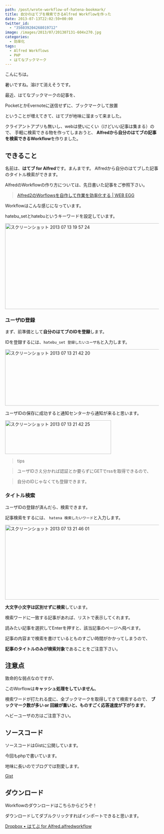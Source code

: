 ```yaml
---
path: /post/wrote-workflow-of-hatena-bookmark/
title: 自分のはてブを検索できるAlfred Workflowを作った
date: 2013-07-13T22:02:59+00:00
twitter_id:
  - "356039204268019712"
image: /images/2013/07/201307131-604x270.jpg
categories:
  - 効率化
tags:
  - Alfred Workflows
  - PHP
  - はてなブックマーク
---
```

こんにちは。
  
暑いですね。溶けて消えそうです。

最近、はてなブックマークの記事を、
  
PocketとかEvernoteに送信せずに、ブックマークして放置
  
ということが増えてきて、はてブが地味に溜まって来ました。

クライアントアプリも無いし、webは使いにくい（けどいい記事は集まる）ので、 手軽に検索できる物を作ってしまおうと、 **Alfredから自分のはてブの記事を検索できるWorkflow**を作りました。

<!--more-->

できること
----------------------------------------


名前は、**はてブ for Alfred**です。まんまです。 Alfredから自分のはてブした記事のタイトル検索ができます。

AlfredのWorkflowの作り方については、先日書いた記事をご参照下さい。

> [Alfred2のWorflowsを自作して作業を効率化する \| WEB EGG](/archives/414)

Workflowはこんな感じになっています。
  
hatebu_setとhatebuというキーワードを設定しています。

<img src="/images/2013/07/dea9ecf6dfc71804e344c8c5c25187b3.png" alt="スクリーンショット 2013 07 13 19 57 24" title="スクリーンショット 2013-07-13 19.57.24.png" border="0" width="600" height="280" />

### ユーザID登録

まず、前準備として**自分のはてブのIDを登録**します。
  
IDを登録するには、`hatebu_set 登録したいユーザ名`と入力します。

<img src="/images/2013/07/064af0b3aec3668fe2e74fdc395dc2b4.png" alt="スクリーンショット 2013 07 13 21 42 20" title="スクリーンショット 2013-07-13 21.42.20.png" border="0" width="600" height="184" />

ユーザIDの保存に成功すると通知センターから通知が来ると思います。

<img src="/images/2013/07/48d803ab954a226d7fd052ef1ee6a89d.png" alt="スクリーンショット 2013 07 13 21 42 25" title="スクリーンショット 2013-07-13 21.42.25.png" border="0" width="347" height="110" />

> tips
  
> ユーザIDさえ分かれば認証とか要らずにGETでrssを取得できるので、
  
> 自分のIDじゃなくても登録できます。

### タイトル検索

ユーザIDの登録が済んだら、検索できます。

記事検索をするには、 `hatena 検索したいワード`と入力します。

<img src="/images/2013/07/99b725f88bc6114fa54b393b4175d15c.png" alt="スクリーンショット 2013 07 13 21 46 01" title="スクリーンショット 2013-07-13 21.46.01.png" border="0" width="600" height="244" />

**大文字小文字は区別せずに検索**しています。

検索ワードに一致する記事があれば、リストで表示してくれます。
  
読みたい記事を選択してEnterを押すと、該当記事のページへ飛べます。

記事の内容まで検索を書けているとものすごい時間がかかってしまうので、
  
**記事のタイトルのみが検索対象**であることをご注意下さい。

注意点
----------------------------------------


致命的な弱点なのですが、
  
このWorflowは**キャッシュ処理をしていません**。

検索ワードが打たれる度に、全ブックマークを取得してきて検索するので、 **ブックマーク数が多い or 回線が重いと、ものすごく応答速度が下がります**。

ヘビーユーザの方はご注意下さい。

ソースコード
----------------------------------------


ソースコードはGistに公開しています。
  
今回もphpで書いています。

地味に長いのでブログでは割愛します。

[Gist](https://gist.github.com/Leko/5990658)

ダウンロード
----------------------------------------


Workflowのダウンロードはこちらからどうぞ！
  
ダウンロードしてダブルクリックすればインポートできると思います。

[Dropbox &bull; はてぶ for Alfred.alfredworkflow](https://www.dropbox.com/s/0fmikugbmpndyvy/hatebu_for_alfred.alfredworkflow?dl=0)

<div style="font-size:0px;height:0px;line-height:0px;margin:0;padding:0;clear:both">
</div>